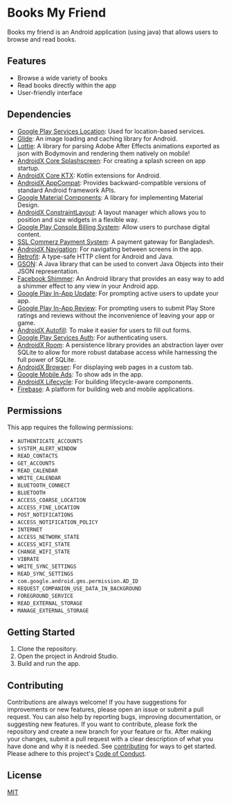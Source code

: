 # Books My Friend
Books my friend is an Android application (using java) that allows users to browse and read books.

## Features
* Browse a wide variety of books
* Read books directly within the app
* User-friendly interface

## Dependencies
* [Google Play Services Location](https://developers.google.com/android/guides/location-overview): Used for location-based services.
* [Glide](https://github.com/bumptech/glide): An image loading and caching library for Android.
* [Lottie](https://airbnb.io/lottie/): A library for parsing Adobe After Effects animations exported as json with Bodymovin and rendering them natively on mobile!
* [AndroidX Core Splashscreen](https://developer.android.com/jetpack/androidx/releases/core): For creating a splash screen on app startup.
* [AndroidX Core KTX](https://developer.android.com/kotlin/ktx): Kotlin extensions for Android.
* [AndroidX AppCompat](https://developer.android.com/jetpack/androidx/releases/appcompat): Provides backward-compatible versions of standard Android framework APIs.
* [Google Material Components](https://material.io/develop/android/docs/getting-started): A library for implementing Material Design.
* [AndroidX ConstraintLayout](https://developer.android.com/jetpack/androidx/releases/constraintlayout): A layout manager which allows you to position and size widgets in a flexible way.
* [Google Play Console Billing System](https://developer.android.com/google/play/billing): Allow users to purchase digital content.
* [SSL Commerz Payment System](https://sslcommerz.com/): A payment gateway for Bangladesh.
* [AndroidX Navigation](https://developer.android.com/guide/navigation): For navigating between screens in the app.
* [Retrofit](https://square.github.io/retrofit/): A type-safe HTTP client for Android and Java.
* [GSON](https://github.com/google/gson): A Java library that can be used to convert Java Objects into their JSON representation.
* [Facebook Shimmer](https://facebook.github.io/shimmer-android/): An Android library that provides an easy way to add a shimmer effect to any view in your Android app.
* [Google Play In-App Update](https://developer.android.com/guide/playcore/in-app-updates): For prompting active users to update your app.
* [Google Play In-App Review](https://developer.android.com/guide/playcore/in-app-review): For prompting users to submit Play Store ratings and reviews without the inconvenience of leaving your app or game.
* [AndroidX Autofill](https://developer.android.com/guide/topics/text/autofill-framework): To make it easier for users to fill out forms.
* [Google Play Services Auth](https://developers.google.com/android/reference/com/google/android/gms/auth/GoogleAuthUtil): For authenticating users.
* [AndroidX Room](https://developer.android.com/training/data-storage/room): A persistence library provides an abstraction layer over SQLite to allow for more robust database access while harnessing the full power of SQLite.
* [AndroidX Browser](https://developer.android.com/jetpack/androidx/releases/browser): For displaying web pages in a custom tab.
* [Google Mobile Ads](https://developers.google.com/admob/android/quick-start): To show ads in the app.
* [AndroidX Lifecycle](https://developer.android.com/jetpack/androidx/releases/lifecycle): For building lifecycle-aware components.
* [Firebase](https://firebase.google.com/): A platform for building web and mobile applications.

## Permissions
This app requires the following permissions:
* `AUTHENTICATE_ACCOUNTS`
* `SYSTEM_ALERT_WINDOW`
* `READ_CONTACTS`
* `GET_ACCOUNTS`
* `READ_CALENDAR`
* `WRITE_CALENDAR`
* `BLUETOOTH_CONNECT`
* `BLUETOOTH`
* `ACCESS_COARSE_LOCATION`
* `ACCESS_FINE_LOCATION`
* `POST_NOTIFICATIONS`
* `ACCESS_NOTIFICATION_POLICY`
* `INTERNET`
* `ACCESS_NETWORK_STATE`
* `ACCESS_WIFI_STATE`
* `CHANGE_WIFI_STATE`
* `VIBRATE`
* `WRITE_SYNC_SETTINGS`
* `READ_SYNC_SETTINGS`
* `com.google.android.gms.permission.AD_ID`
* `REQUEST_COMPANION_USE_DATA_IN_BACKGROUND`
* `FOREGROUND_SERVICE`
* `READ_EXTERNAL_STORAGE`
* `MANAGE_EXTERNAL_STORAGE`

## Getting Started
1. Clone the repository.
2. Open the project in Android Studio.
3. Build and run the app.

## Contributing
Contributions are always welcome! If you have suggestions for improvements or new features, please open an issue or submit a pull request. You can also help by reporting bugs, improving documentation, or suggesting new features. If you want to contribute, please fork the repository and create a new branch for your feature or fix. After making your changes, submit a pull request with a clear description of what you have done and why it is needed.
See [contributing](./docs/contributing.md) for ways to get started.
Please adhere to this project's [Code of Conduct](./docs/CODE_OF_CONDUCT.md).

## License
[MIT](./LICENSE)